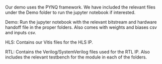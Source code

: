 Our demo uses the PYNQ framework. We have included the relevant files under the Demo folder to run the jupyter notebook if interested.

Demo: Run the jupyter notebook with the relevant bitstream and hardware handoff file in the proper folders. Also comes with weights and biases csv and inputs csv.

HLS: Contains our Vitis files for the HLS IP.

RTL: Contains the Verilog/SystemVerilog files used for the RTL IP. Also includes the relevant testbench for the module in each of the folders.
